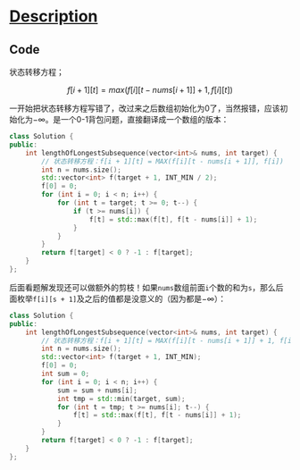 # [Description](https://leetcode.cn/problems/length-of-the-longest-subsequence-that-sums-to-target/description/)

## Code

状态转移方程；

$$
f[i + 1][t] = max(f[i][t - nums[i + 1]] + 1, f[i][t])
$$

一开始把状态转移方程写错了，改过来之后数组初始化为0了，当然报错，应该初始化为$-\infty$。是一个0-1背包问题，直接翻译成一个数组的版本：

```cpp
class Solution {
public:
    int lengthOfLongestSubsequence(vector<int>& nums, int target) {
        // 状态转移方程：f[i + 1][t] = MAX(f[i][t - nums[i + 1]], f[i])
        int n = nums.size();
        std::vector<int> f(target + 1, INT_MIN / 2);
        f[0] = 0;
        for (int i = 0; i < n; i++) {
            for (int t = target; t >= 0; t--) {
                if (t >= nums[i]) {
                    f[t] = std::max(f[t], f[t - nums[i]] + 1);
                }
            }
        }
        return f[target] < 0 ? -1 : f[target];
    }
};
```

后面看题解发现还可以做额外的剪枝！如果`nums`数组前面`i`个数的和为`s`，那么后面枚举`f[i][s + 1]`及之后的值都是没意义的（因为都是$-\infty$）：

```cpp
class Solution {
public:
    int lengthOfLongestSubsequence(vector<int>& nums, int target) {
        // 状态转移方程：f[i + 1][t] = MAX(f[i][t - nums[i + 1]] + 1, f[i])
        int n = nums.size();
        std::vector<int> f(target + 1, INT_MIN);
        f[0] = 0;
        int sum = 0;
        for (int i = 0; i < n; i++) {
            sum = sum + nums[i];
            int tmp = std::min(target, sum);
            for (int t = tmp; t >= nums[i]; t--) {
                f[t] = std::max(f[t], f[t - nums[i]] + 1);
            }
        }
        return f[target] < 0 ? -1 : f[target];
    }
};
```
